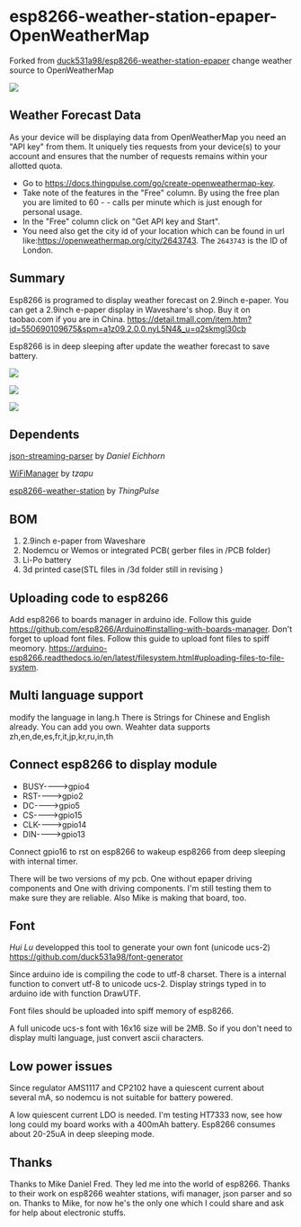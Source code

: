 # esp8266-weather-station-epaper-OpenWeatherMap

Forked from [duck531a98/esp8266-weather-station-epaper](https://github.com/duck531a98/esp8266-weather-station-epaper) change weather source to OpenWeatherMap

![](https://github.com/edward-p/esp-weather-station-epaper-openweathermap/raw/openweathermap/pics/IMG_20190119_211538.jpg)

## Weather Forecast Data

As your device will be displaying data from OpenWeatherMap you need an "API key" from them. It uniquely ties requests from your device(s) to your account and ensures that the number of requests remains within your allotted quota.

-   Go to <https://docs.thingpulse.com/go/create-openweathermap-key>.
-   Take note of the features in the "Free" column. By using the free plan you are limited to 60 - - calls per minute which is just enough for personal usage.
-   In the "Free" column click on "Get API key and Start". 
-   You need also get the city id of your location which can be found in url like:<https://openweathermap.org/city/2643743>. The `2643743` is the ID of London.

## Summary

Esp8266 is programed to display weather forecast on 2.9inch e-paper.
You can get a 2.9inch e-paper display in Waveshare's shop. Buy it on taobao.com if you are in China. <https://detail.tmall.com/item.htm?id=550690109675&spm=a1z09.2.0.0.nyL5N4&_u=q2skmgl30cb>

Esp8266 is in deep sleeping after update the weather forecast to save battery.

![](https://github.com/duck531a98/esp8266-weather-station-epaper/raw/master/pics/20170715_113425.jpg)

![](https://github.com/duck531a98/esp8266-weather-station-epaper/raw/master/pics/20170715_152231.jpg)

![](https://github.com/duck531a98/esp8266-weather-station-epaper/raw/master/pics/20170715_152306.jpg)

## Dependents

[json-streaming-parser](https://github.com/squix78/json-streaming-parser) by _Daniel Eichhorn_

[WiFiManager](https://github.com/tzapu/WiFiManager) by _tzapu_

[esp8266-weather-station](https://github.com/ThingPulse/esp8266-weather-station) by _ThingPulse_

## BOM

1.  2.9inch e-paper from Waveshare
2.  Nodemcu or Wemos or integrated PCB( gerber files in /PCB folder)
3.  Li-Po battery
4.  3d printed case(STL files in /3d folder still in revising )

## Uploading code to esp8266

Add esp8266 to boards manager in arduino ide. Follow this guide <https://github.com/esp8266/Arduino#installing-with-boards-manager>.
Don't forget to upload font files. Follow this guide to upload font files to spiff meomory. <https://arduino-esp8266.readthedocs.io/en/latest/filesystem.html#uploading-files-to-file-system>.

## Multi language support

modify the language in lang.h 
There is Strings for Chinese and English already.
You can add you own.
Weahter data supports zh,en,de,es,fr,it,jp,kr,ru,in,th

## Connect esp8266 to display module

-   BUSY---->gpio4
-   RST---->gpio2
-   DC---->gpio5
-   CS---->gpio15
-   CLK---->gpio14
-   DIN---->gpio13

Connect gpio16 to rst on esp8266 to wakeup esp8266 from deep sleeping with internal timer.

There will be two versions of my pcb. One without epaper driving components and One with driving components. I'm still testing them to make sure they are reliable. Also Mike is making that board, too.

## Font

_Hui Lu_ developped this tool to generate your own font (unicode ucs-2)
<https://github.com/duck531a98/font-generator>

Since arduino ide is compiling the code to utf-8 charset. There is a internal function to convert utf-8 to unicode ucs-2. Display strings typed in to arduino ide with function DrawUTF.

Font files should be uploaded into spiff memory of esp8266.

A full unicode ucs-s font with 16x16 size will be 2MB. So if you don't need to display multi language, just convert ascii characters.

## Low power issues

Since regulator AMS1117 and CP2102 have a quiescent current about several mA, so nodemcu is not suitable for battery powered.

A low quiescent current LDO is needed. I'm testing HT7333 now, see how long could my board works with a 400mAh battery. Esp8266 consumes about 20-25uA in deep sleeping mode.

## Thanks

Thanks to Mike Daniel Fred. They led me into the world of esp8266. Thanks to their work on esp8266 weahter stations, wifi manager, json parser and so on. Thanks to Mike, for now he's the only one which I could share and ask for help about electronic stuffs.
